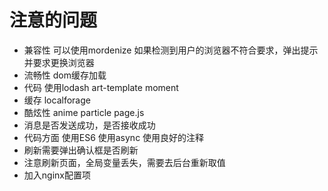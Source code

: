 # 注意的问题
- 兼容性 可以使用mordenize  如果检测到用户的浏览器不符合要求，弹出提示并要求更换浏览器
- 流畅性 dom缓存加载
- 代码 使用lodash art-template moment
- 缓存 localforage
- 酷炫性 anime particle page.js
- 消息是否发送成功，是否接收成功
- 代码方面 使用ES6 使用async 使用良好的注释
- 刷新需要弹出确认框是否刷新
- 注意刷新页面，全局变量丢失，需要去后台重新取值
- 加入nginx配置项